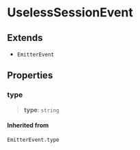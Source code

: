 # UselessSessionEvent

## Extends

- `EmitterEvent`

## Properties

### type

> **type**: `string`

#### Inherited from

`EmitterEvent.type`
